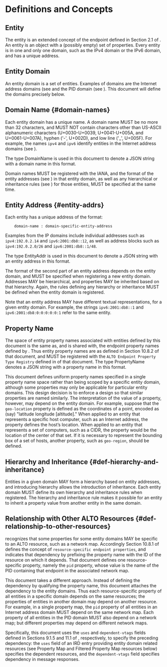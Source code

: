 # Definitions and Concepts

## Entity

The entity is an extended concept of the endpoint defined in Section 2.1 of
[](#RFC7285). An entity is an object with a (possibly empty) set of properties.
Every entity is in one and only one domain, such as the IPv4 domain or the
IPv6 domain, and has a unique address.

## Entity Domain

An entity domain is a set of entities. Examples of domains are the 
Internet address domains (see [](#inet-addr-domain) and the PID 
domain (see [](#pid-domain)). This document will define the domains
precisely below.
<!-- An additional example is the proposed domain of Abstract Network Elements
associated with topology and routing, as suggested by
[](#I-D.ietf-alto-path-vector). -->

## Domain Name {#domain-names}

Each entity domain has a unique name. A domain name MUST be no more than 32
characters, and MUST NOT contain characters other than US-ASCII alphanumeric
characters (U+0030-U+0039, U+0041-U+005A, and U+0061-U+007A), hyphen ('-',
U+002D), and low line ('\_', U+005F). For example, the names `ipv4` and `ipv6`
identify entities in the Internet address domains (see [](#inet-addr-domain)).

The type DomainName is used in this document to denote a JSON string with
a domain name in this format.

Domain names MUST be registered with the IANA, and the format of the entity
addresses (see [](entity-addrs)) in that entity domain, as well as any
hierarchical or inheritance rules (see [](#def-hierarchy-and-inheritance)) for
those entities, MUST be specified at the same time.

## Entity Address {#entity-addrs}

Each entity has a unique address of the format:

``` text
    domain-name : domain-specific-entity-address
```

Examples from the IP domains include individual addresses such as
`ipv4:192.0.2.14` and `ipv6:2001:db8::12`, as well as address blocks such as
`ipv4:192.0.2.0/26` and `ipv6:2001:db8::1/48`.

The type EntityAddr is used in this document to denote a JSON string with an
entity address in this format.

The format of the second part of an entity address depends on the entity
domain, and MUST be specified when registering a new entity domain. Addresses
MAY be hierarchical, and properties MAY be inherited based on that hierarchy.
Again, the rules defining any hierarchy or inheritance MUST be defined when the
entity domain is registered.

Note that an entity address MAY have different textual representations, for
a given entity domain. For example, the strings `ipv6:2001:db8::1` and
`ipv6:2001:db8:0:0:0:0:0:1` refer to the same entity.

## Property Name ##

The space of entity property names associated with entities defined by this document
is the same as, and is shared with, the endpoint property names defined by
[](#RFC7285).  Thus entity property names are as defined in Section 10.8.2 of
that document, and MUST be registered with the `ALTO Endpoint Property Type
Registry` defined in [](#IANAEndpointProp) of that document. The type
PropertyName denotes a JSON string with a property name in this format.

This document defines uniform property names specified in a single property
name space rather than being scoped by a specific entity domain, although some
properties may only be applicable for particular entity domains.  This design
decision is to enforce a design so that similar properties are named similarly.
The interpretation of the value of a property, however, may depend on the
entity domain.  For example, suppose that the `geo-location` property is defined as
the coordinates of a point, encoded as (say) "latitude longitude [altitude]."
When applied to an entity that represents a specific host computer, such as an
Internet address, the property defines the host’s location.  When applied to an
entity that represents a set of computers, such as a CIDR, the property would
be the location of the center of that set.  If it is necessary to represent the
bounding box of a set of hosts, another property, such as `geo-region`, should
be defined.

## Hierarchy and Inheritance {#def-hierarchy-and-inheritance}

Entities in a given domain MAY form a hierarchy based on entity addresses, and
introducing hierarchy allows the introduction of inheritance. Each
entity domain MUST define its own hierarchy and inheritance rules when
registered. The hierarchy and inheritance rule makes it possible for an entity
to inherit a property value from another entity in the same domain. 
<!--If and only
if the property of an entity is undefined, the hierarchy and inheritance rules
are applied. [YRY: Do we need this?] [Jensen: I think this feature is for reducing the response size.] -->

## Relationship with Other ALTO Resources {#def-relationship-to-other-resources}

[](#RFC7285) recognizes that some properties for some entity domains MAY be
specific to an ALTO resource, such as a network map. Accordingly Section 10.8.1
of [](#RFC7285) defines the concept of `resource-specific endpoint properties`,
and indicates that dependency by prefixing the property name with the ID of the
resource on which it depends. That document defines one resource-specific
property, namely the `pid` property, whose value is the name of the PID
containing that endpoint in the associated network map.

This document takes a different approach. Instead of defining the dependency by
qualifying the property name, this document attaches the dependency to the
entity domains. Thus each resource-specific property of all entities in a
specific domain depends on the same resources; the properties of entities in
another domain may depend on another resource. For example, in a single property
map, the `pid` property of all entities in an Internet address domain MUST
depend on the same network map. Each property of all entities in the PID domain
MUST also depend on a network map; but different properties may depend on
different network maps.

<!--
This document takes a different approach. Instead of defining the dependency by
qualifying the property name, this document attaches the dependency to the
entity domains. Thus all properties of a specific entity domain depend on the
same resources (see below); the properties of another entity domain may depend on another
resource. For example, entities in the PID domain depend on a network map.
-->

Specifically, this document uses the `uses` and `dependent-vtags` fields defined
in Sections 9.1.5 and 11.1 of [](#RFC7285), respectively, to specify the
preceding dependency: the `uses` field of an IRD entry providing entity domain
related resources (see Property Map and Filtered Property Map resources below)
specifies the dependent resources, and the `dependent-vtags` field specifies
dependency in message responses.
